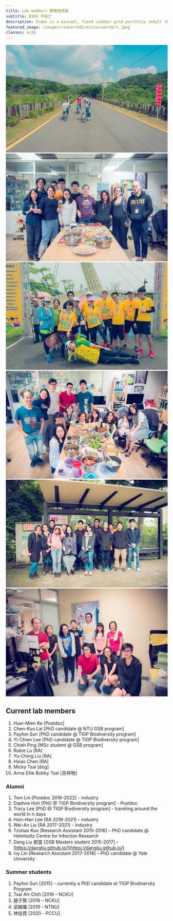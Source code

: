 ```yaml
---
title: Lab members 實驗室成員
subtitle: B303 不能亡
description: Index is a minimal, fixed sidebar grid portfolio Jekyll theme.
featured_image: /images/researchdirection/wordart.jpeg 
classes: wide 
---
```



<div class="gallery" data-columns="3">
	<img src="/images/members/20160825-DSC06023.jpg">
	<img src="/images/members/DSC_3375.jpeg">
	<img src="/images/members/20180505-DSC06964.jpg">
	<img src="/images/members/20180807-DSC_2600.jpg">
	<img src="/images/members/20181205-DSC_2831.jpg">
	<img src="/images/members/20190503-DSC_3426.jpg">
</div>



## Current lab members

1. Huei-Mien Ke \[Postdoc\]
2. Chen-Kuo Lai \[PhD candidate @ NTU GSB program\]
3. Payfon Sun \[PhD candidate @ TIGP Biodiversity program\]
4. Yi-Chien Lee \[PhD candidate @ TIGP Biodiversity program\]
5. Chieh Ping [MSc student @ GSB program]
6. Rubie Lu \[RA\]
7. Yu-Ching Liu \[RA\]
8. Hsiao Chen \[RA\]
9. Micky Tsai \[dog\]
10. Anna Ellie Bobby Tsai \[吉祥物\]

### Alumni

1. Tom Lin \[Postdoc 2016-2022] - industry
2. Daphne Hoh \[PhD @ TIGP Biodiversity program\] - Postdoc
3. Tracy Lee \[PhD @ TIGP Biodiversity program] - traveling around the world in n days
4. Hsin-Han Lee \[RA 2018-2021] - industry
5. Wei-An Liu \[RA 2017-2021] - industry
6. Tzuhao Kuo \[Research Assistant 2015-2016\] – PhD candidate @ Helmholtz Centre for Infection Research
7. Dang Liu 劉當 \[GSB Masters student 2015-2017\] – [https://dangliu.github.io/](https://dangliu.github.io/)
8. Ivy Lin \[Research Assistant 2017-2018\] – PhD candidate @ Yale University

### Summer students

1. Payfon Sun \[2015\] – currently a PhD candidate at TIGP Biodiversity Program
2. Tsai Ah-Chih \[2016 – NCKU\]
3. 趙子賢 \[2016 – NCKU\]
4. 梁穎儀 \[2019 - NTNU\]
5. 林佳霓 \[2020 - PCCU\]
